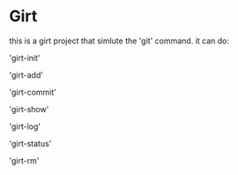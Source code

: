 # Girt
this is a girt project that simlute the 'git' command.
it can do:

'girt-init' 

'girt-add' 

'girt-commit' 

'girt-show' 

'girt-log' 

'girt-status'

'girt-rm'

